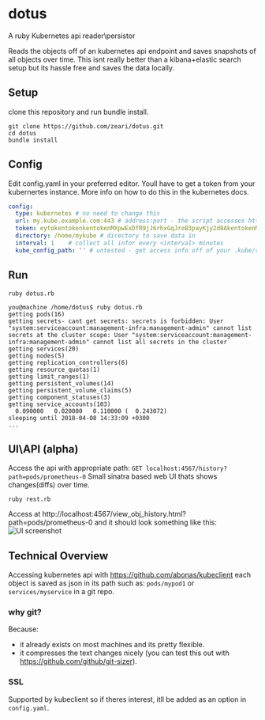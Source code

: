 # dotus
A ruby Kubernetes api reader\persistor

Reads the objects off of an kubernetes api endpoint and saves snapshots of all objects over time. This isnt really better than a kibana+elastic search setup but its hassle free and saves the data locally.

## Setup
clone this repository and run bundle install.

```
git clone https://github.com/zeari/dotus.git
cd dotus
bundle install
```


## Config
Edit config.yaml in your preferred editor.
Youll have to get a token from your kubernertes instance. More info on how to do this in the kubernetes docs.


```Yaml
config:
  type: kubernetes # no need to change this
  url: my.kube.example.com:443 # address:port - the script accesses https://<url>
  token: eytokentokenkentokenMXpwExDfR9jJ6rhxGqJreB3payKjy2d8AkentokenMXpwExDfR9jJ6rhxGqJreB3payKjy2d8AkentokenMXpwExDfR9jJ6rhxGqJreB3payKjy2d8AkentokenMXpwExDfR9jJ6rhxGqJreB3payKjy2d8AkentokenMXpwExDfR9jJ6rhxGqJreB3payKjy2d8AkentokenMXpwExDfR9jJ6rhxGqJreB3payKjy2d8AkentokenMXpwExDfR9jJ6rhxGqJreB3payKjy2d8AkentokenMXpwExDfR9jJ6rhxGqJreB3payKjy2d8AkentokenMXpwExDfR9jJ6rhxGqJreB3payKjy2d8AkentokenMXpwExDfR9jJ6rhxGqJreB3payKjy2d8AMXpwExDfR9jJ6rhxGqJreB3payKjy2d8A
  directory: /home/mykube # directory to save data in
  interval: 1    # collect all infor every <interval> minutes
  kube_config_path: '' # untested - get access info off of your .kube/config
```

## Run
```ruby dotus.rb```


```
you@machine /home/dotus$ ruby dotus.rb 
getting pods(16)
getting secrets- cant get secrets: secrets is forbidden: User "system:serviceaccount:management-infra:management-admin" cannot list secrets at the cluster scope: User "system:serviceaccount:management-infra:management-admin" cannot list all secrets in the cluster
getting services(20)
getting nodes(5)
getting replication_controllers(6)
getting resource_quotas(1)
getting limit_ranges(1)
getting persistent_volumes(14)
getting persistent_volume_claims(5)
getting component_statuses(3)
getting service_accounts(103)
  0.090000   0.020000   0.110000 (  0.243072)
sleeping until 2018-04-08 14:33:09 +0300
...
```

## UI\API (alpha)
Access the api with appropriate path: `GET localhost:4567/history?path=pods/prometheus-0`
Small sinatra based web UI thats shows changes(diffs) over time.

```ruby rest.rb```

Access at http://localhost:4567/view_obj_history.html?path=pods/prometheus-0 and it should look something like this:
![UI screenshot](/ui_screenshot.png)


## Technical Overview

Accessing kubernetes api with https://github.com/abonas/kubeclient
each object is saved as json in its path such as: `pods/mypod1` or `services/myservice` in a git repo.

### why git? 

Because:
* it already exists on most machines and its pretty flexible.
* it compresses the text changes nicely (you can test this out with https://github.com/github/git-sizer).

### SSL

Supported by kubeclient so if theres interest, itll be added as an option in `config.yaml`.



